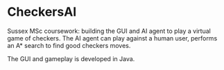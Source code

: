 # CheckersAI

Sussex MSc coursework: building the GUI and AI agent to play a virtual game of checkers. The AI agent can play against a human user, performs an A* search to find good checkers moves.

The GUI and gameplay is developed in Java.
